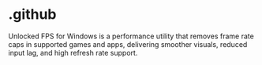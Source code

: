 # .github
Unlocked FPS for Windows is a performance utility that removes frame rate caps in supported games and apps, delivering smoother visuals, reduced input lag, and high refresh rate support.
